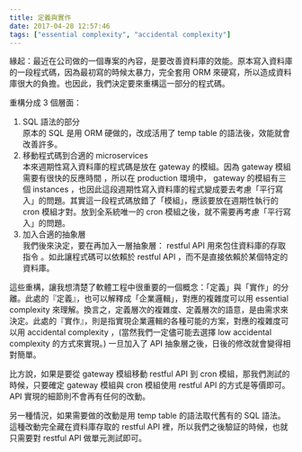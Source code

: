 ```yaml
---
title: 定義與實作
date: 2017-04-28 12:57:46
tags: ["essential complexity", "accidental complexity"]
---
```


緣起：最近在公司做的一個專案的內容，是要改善資料庫的效能。原本寫入資料庫的一段程式碼，因為最初寫的時候太暴力，完全套用 ORM 來硬寫，所以造成資料庫很大的負擔。也因此，我們決定要來重構這一部分的程式碼。

重構分成 3 個層面：
1. SQL 語法的部分  
    原本的 SQL 是用 ORM 硬做的，改成活用了 temp table 的語法後，效能就會改善許多。
2. 移動程式碼到合適的 microservices  
    本來週期性寫入資料庫的程式碼是放在 gateway 的模組。因為 gateway 模組需要有很快的反應時間 ，所以在 production 環境中， gateway 的模組有三個 instances ，也因此這段週期性寫入資料庫的程式變成要去考慮「平行寫入」的問題。其實這一段程式碼放錯了「模組」，應該要放在週期性執行的 cron 模組才對。放到全系統唯一的 cron 模組之後，就不需要再考慮「平行寫入」的問題。
3. 加入合適的抽象層  
    我們後來決定，要在再加入一層抽象層： restful API 用來包住資料庫的存取指令 。如此讓程式碼可以依賴於 restful API ，而不是直接依賴於某個特定的資料庫。

<!--more-->

這些重構，讓我想清楚了軟體工程中很重要的一個概念：「定義」與「實作」的分離。此處的『定義』，也可以解釋成「企業邏輯」，對應的複雜度可以用 essential complexity 來理解。換言之，定義層次的複雜度、定義層次的語意，是由需求來決定。此處的『實作』，則是指實現企業邏輯的各種可能的方案，對應的複雜度可以用 accidental complexity ，(當然我們一定儘可能去選擇 low accidental complexity 的方式來實現。) 一旦加入了 API 抽象層之後，日後的修改就會變得相對簡單。

比方說，如果是要從 gateway 模組移動 restful API 到 cron 模組，那我們測試的時候，只要確定 gateway 模組與 cron 模組使用 restful API 的方式是等價即可。 API 實現的細節則不會再有任何的改動。

另一種情況，如果需要做的改動是用 temp table 的語法取代舊有的 SQL 語法。這種改動完全藏在資料庫存取的 restful API 裡，所以我們之後驗証的時候，也就只需要對 restful API 做單元測試即可。
